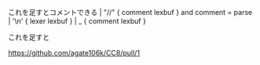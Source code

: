これを足すとコメントできる
| "//"                    { comment lexbuf }
and comment = parse
| '\n'                    { lexer lexbuf }
| _                       { comment lexbuf }





これを足すと

https://github.com/agate106k/CC8/pull/1

